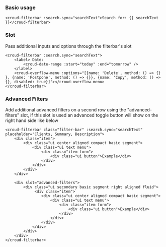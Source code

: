 ### Basic usage

    <croud-filterbar :search.sync="searchText">Search for: {{ searchText }}</croud-filterbar>

### Slot
Pass additional inputs and options through the filterbar's slot

    <croud-filterbar :search.sync="searchText">
        <label> Date:
            <croud-date-range :start="today" :end="tomorrow" />
        </label>
        <croud-overflow-menu :options="[{name: 'Delete', method: () => {} }, {name: 'Postpone', method: () => {}}, {name: 'Copy', method: () => {}, disabled: true}]"></croud-overflow-menu>
    </croud-filterbar>

### Advanced Filters
Add additional advanced filters on a second row using the "advanced-filters" slot, if this slot is used an advanced toggle button will show
on the right hand side like below

    <croud-filterbar class="filter-bar" :search.sync="searchText" placeholder="Clients, Summary, Description">
        <div class="item">
            <div class="ui center aligned compact basic segment">
                <div class="ui text menu">
                    <div class="item form">
                        <div class="ui button">Example</div>
                    </div>
                </div>
            </div>
        </div>

        <div slot="advanced-filters">
            <div class="ui secondary basic segment right aligned fluid">
                 <div class="item">
                    <div class="ui center aligned compact basic segment">
                        <div class="ui text menu">
                            <div class="item form">
                                <div class="ui button">Example</div>
                            </div>
                        </div>
                    </div>
                </div>
            </div>
        </div>
    </croud-filterbar>
